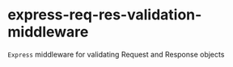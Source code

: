 # express-req-res-validation-middleware
`Express` middleware for validating Request and Response objects
